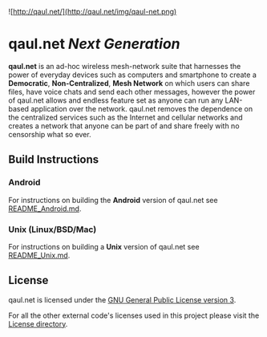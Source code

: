 ![http://qaul.net/](http://qaul.net/img/qaul-net.png)

qaul.net _**N**ext **G**eneration_
==================================

**qaul.net** is an ad-hoc wireless mesh-network suite that harnesses the 
power of everyday devices such as computers and smartphone to create a 
**Democratic**, **Non-Centralized**, **Mesh Network** on which users can 
share files, have voice chats and send each other messages, however the 
power of qaul.net allows and endless feature set as anyone can run any 
LAN-based application over the network. qaul.net removes the dependence 
on the centralized services such as the Internet and cellular networks 
and creates a network that anyone can be part of and share freely with 
no censorship what so ever.

Build Instructions
------------------

### Android

For instructions on building the **Android** version of qaul.net see 
[README_Android.md](README_Android.md).


### Unix (Linux/BSD/Mac)

For instructions on building a **Unix** version of qaul.net see 
[README_Unix.md](README_Unix.md).


License
-------

qaul.net is licensed under the 
[GNU General Public License version 3](https://github.com/WachterJud/qaul.net-ng/blob/qaul-ng/Licenses/GPLv3.txt).

For all the other external code's licenses used in this project please 
visit the [License directory](https://github.com/WachterJud/qaul.net-ng/tree/qaul-ng/Licenses).
